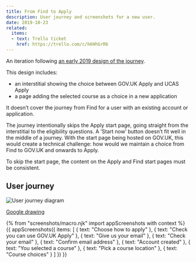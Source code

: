 ```yaml
---
title: From Find to Apply
description: User journey and screenshots for a new user.
date: 2019-10-23
related:
  items:
  - text: Trello ticket
    href: https://trello.com/c/h6HhGrR6
---
```


An iteration following [an early 2019 design of the journey](/find-teacher-training/choose-how-to-apply-2).

This design includes:

* an interstitial showing the choice between GOV.UK Apply and UCAS Apply
* a page adding the selected course as a choice in a new application

It doesn’t cover the journey from Find for a user with an existing account or application.

The journey intentionally skips the Apply start page, going straight from the interstitial to the eligibility questions. A ‘Start now’ button doesn’t fit well in the middle of a journey. With the start page being hosted on GOV.UK, this would create a technical challenge: how would we maintain a choice from Find to GOV.UK and onwards to Apply.

To skip the start page, the content on the Apply and Find start pages must be consistent.

## User journey

![User journey diagram](/apply-for-teacher-training/find-to-apply/find-to-apply-journey.svg)

[Google drawing](https://docs.google.com/drawings/d/1d30V3qtVYQNL_gWIMuGjgjm2doWMIDyIyYWchIKnPe8)

{% from "screenshots/macro.njk" import appScreenshots with context %}
{{ appScreenshots({
  items: [
    { text: "Choose how to apply" },
    { text: "Check you can use GOV.UK Apply" },
    { text: "Give us your email" },
    { text: "Check your email" },
    { text: "Confirm email address" },
    { text: "Account created" },
    { text: "You selected a course" },
    { text: "Pick a course location" },
    { text: "Course choices" }
  ]
}) }}
